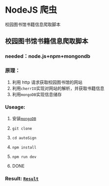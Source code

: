 # NodeJS 爬虫

校园图书馆书籍信息爬取脚本

## 校园图书馆书籍信息爬取脚本

### needed：node.js+npm+mongondb

### 原理：

1. 利用 http 请求获取校园图书馆的网站
2. 利用`cherrIO`实现对网站的解析，并获取书籍信息
3. 利用`mongoDB`实现信息储存

### Useage:

1. 安装[`mongoDB`](https://www.mongodb.com/download-center)

2. `git clone`

3. `cd autoSign`

4. `npm install`

5. `npm run dev`

6. DONE

### Result: [`Result`]('./result.json')
